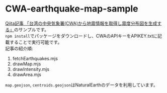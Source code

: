 # CWA-earthquake-map-sample
[Qiita記事 「台湾の中央気象署(CWA)から地震情報を取得し震度分布図を生成する」](https://qiita.com/iku55/items/6af3dcfb485ddf1a51a7)のサンプルです。  
`npm install`でパッケージをダウンロードし、CWAのAPIキーをAPIKEY.txtに記載することで実行可能です。  
記事の紹介順:
1. fetchEarthquakes.mjs
2. drawMap.mjs
3. drawIntensity.mjs
4. drawArea.mjs

`map.geojson`, `centroids.geojson`はNaturalEarthのデータを利用しています。
